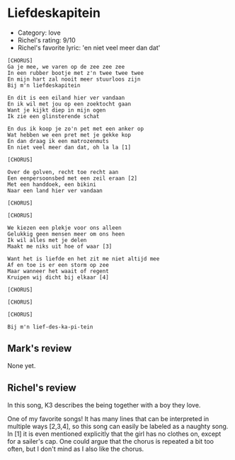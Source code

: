 # Liefdeskapitein

 * Category: love
 * Richel's rating: 9/10
 * Richel's favorite lyric: 'en niet veel meer dan dat'

```
[CHORUS]
Ga je mee, we varen op de zee zee zee
In een rubber bootje met z'n twee twee twee
En mijn hart zal nooit meer stuurloos zijn
Bij m'n liefdeskapitein

En dit is een eiland hier ver vandaan
En ik wil met jou op een zoektocht gaan
Want je kijkt diep in mijn ogen
Ik zie een glinsterende schat

En dus ik koop je zo'n pet met een anker op
Wat hebben we een pret met je gekke kop
En dan draag ik een matrozenmuts
En niet veel meer dan dat, oh la la [1]

[CHORUS]

Over de golven, recht toe recht aan
Een eenpersoonsbed met een zeil eraan [2]
Met een handdoek, een bikini
Naar een land hier ver vandaan

[CHORUS]

[CHORUS]

We kiezen een plekje voor ons alleen
Gelukkig geen mensen meer om ons heen
Ik wil alles met je delen
Maakt me niks uit hoe of waar [3]

Want het is liefde en het zit me niet altijd mee
Af en toe is er een storm op zee
Maar wanneer het waait of regent
Kruipen wij dicht bij elkaar [4]

[CHORUS]

[CHORUS]

[CHORUS]

Bij m'n lief-des-ka-pi-tein

```

## Mark's review

None yet.

## Richel's review

In this song, K3 describes the being together with a boy they love.

One of my favorite songs! It has many lines that can be interpreted in multiple ways [2,3,4], so this song can easily be labeled as a naughty song. In [1]
it is even mentioned explicitly that the girl has no clothes on, except for a sailer's cap. One could argue that the chorus is repeated a bit too often,
but I don't mind as I also like the chorus.
